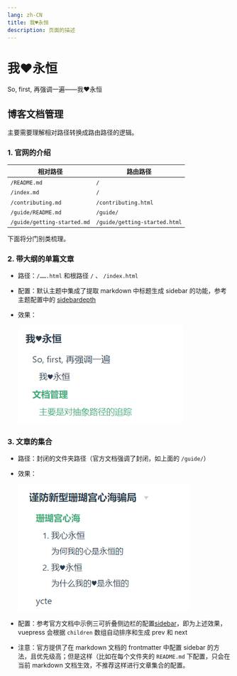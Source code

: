 ```yaml
---
lang: zh-CN
title: 我♥永恒
description: 页面的描述
---
```


# 我♥永恒

So, first, 再强调一遍——我♥永恒

## 博客文档管理
主要需要理解相对路径转换成路由路径的逻辑。

### 1. 官网的介绍
| 相对路径                    | 路由路径                      |
| --------------------------- | ----------------------------- |
| `/README.md`                | `/`                           |
| `/index.md`                 | `/`                           |
| `/contributing.md`          | `/contributing.html`          |
| `/guide/README.md`          | `/guide/`                     |
| `/guide/getting-started.md` | `/guide/getting-started.html` |

下面将分门别类梳理。

### 2. 带大纲的单篇文章

* 路径：`/…….html` 和根路径 `/` 、 `/index.html`

* 配置：默认主题中集成了提取 markdown 中标题生成 sidebar 的功能，参考主题配置中的 [sidebardepth](https://v2.vuepress.vuejs.org/zh/reference/default-theme/config.html#sidebardepth)

* 效果：

  ![image-20230906160652352](./assets/image-20230906160652352.png)

### 3. 文章的集合

* 路径：封闭的文件夹路径（官方文档强调了封闭，如上面的 `/guide/`）

* 效果：

  ![image-20230906191625915](./assets/image-20230906191625915.png)
  
* 配置：参考官方文档中示例三可折叠侧边栏的配置[sidebar](https://v2.vuepress.vuejs.org/zh/reference/default-theme/config.html#sidebar)，即为上述效果，vuepress 会根据 `children` 数组自动排序和生成 prev 和 next 

* 注意：官方提供了在 markdown 文档的 frontmatter 中配置 sidebar 的方法，且优先级高；但是这样（比如在每个文件夹的 `README.md` 下配置，只会在当前 markdown 文档生效，不推荐这样进行文章集合的配置。
